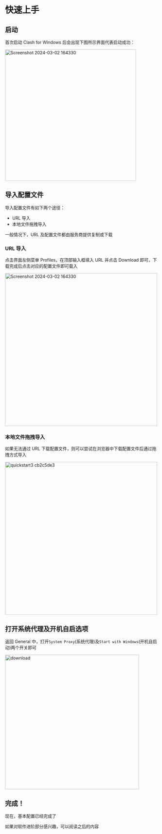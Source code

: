 # 快速上手

## 启动

首次启动 Clash for Windows 后会出现下图所示界面代表启动成功：

<img width="430" alt="Screenshot 2024-03-02 164330" src="https://github.com/Z-Siqi/Clash-for-Windows_Chinese/assets/77391690/4b7a4afb-75fc-40cd-9e89-d088a2f3cf5b">

## 导入配置文件

导入配置文件有如下两个途径：

* URL 导入
* 本地文件拖拽导入

一般情况下，URL 及配置文件都由服务商提供复制或下载

### URL 导入

点击界面左侧菜单 Profiles，在顶部输入框填入 URL 并点击 Download 即可，下载完成后点击对应的配置文件即可载入

<img width="500" alt="Screenshot 2024-03-02 164330" src="https://github.com/Z-Siqi/Clash-for-Windows_Chinese/assets/77391690/1d69416f-b61a-45f4-9a4a-9ceb3af3b4da">

### 本地文件拖拽导入

如果无法通过 URL 下载配置文件，则可以尝试在浏览器中下载配置文件后通过拖拽方式导入

<img width="500" alt="quickstart3 cb2c5de3" src="https://github.com/Z-Siqi/Clash-for-Windows_Chinese/assets/77391690/5929828b-d3b3-4758-9904-f9ee944dd794">

## 打开系统代理及开机自启选项

返回 General 中，打开`System Proxy`(系统代理)及`Start with Windows`(开机自启动)两个开关即可

<img width="440" alt="download" src="https://github.com/Z-Siqi/Clash-for-Windows_Chinese/assets/77391690/96de91b2-4107-4cba-ae6d-5c218354da58">

## 完成！

现在，基本配置已经完成了

如果对软件进阶部分感兴趣，可以阅读之后的内容